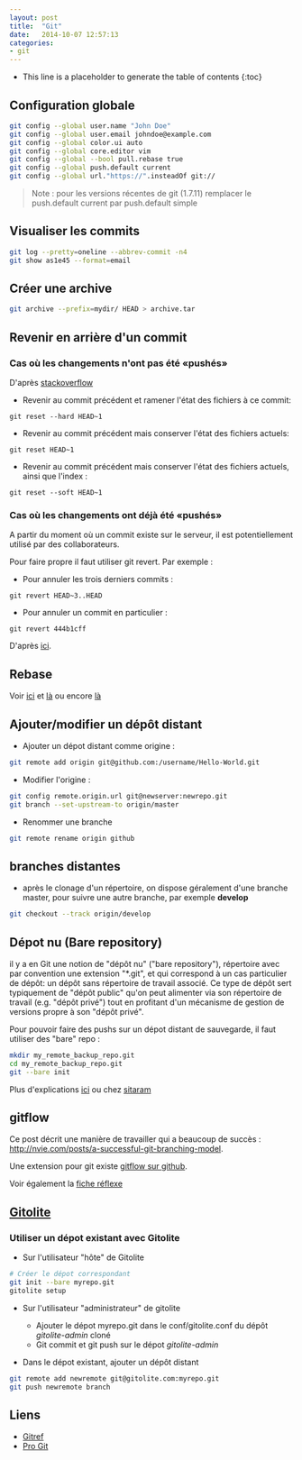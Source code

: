 ```yaml
---
layout: post
title:  "Git"
date:   2014-10-07 12:57:13
categories:
- git
---
```


* This line is a placeholder to generate the table of contents
{:toc}


Configuration globale
---------------------

~~~ bash
git config --global user.name "John Doe"
git config --global user.email johndoe@example.com
git config --global color.ui auto
git config --global core.editor vim
git config --global --bool pull.rebase true
git config --global push.default current
git config --global url."https://".insteadOf git://
~~~

> Note : pour les versions récentes de git (1.7.11) remplacer le push.default  current par push.default simple

Visualiser les commits
----------------------

~~~~ bash
git log --pretty=oneline --abbrev-commit -n4
git show as1e45 --format=email
~~~~

Créer une archive
-----------------

~~~~ bash
git archive --prefix=mydir/ HEAD > archive.tar
~~~~

Revenir en arrière d'un commit
------------------------------

### Cas où les changements n'ont pas été «pushés»
D'après [stackoverflow](http://stackoverflow.com/questions/927358/how-to-undo-last-git-commit)

* Revenir au commit précédent et ramener l'état des fichiers à ce commit:

~~~~
git reset --hard HEAD~1
~~~~

* Revenir au commit précédent mais conserver l'état des fichiers actuels:

~~~~
git reset HEAD~1
~~~~

* Revenir au commit précédent mais conserver l'état des fichiers actuels, ainsi que l'index :

~~~~
git reset --soft HEAD~1
~~~~

### Cas où les changements ont déjà été «pushés»

A partir du moment où un commit existe sur le serveur,
il est potentiellement utilisé par des collaborateurs.

Pour faire propre il faut utiliser git revert.
Par exemple :
* Pour annuler les trois derniers commits :

~~~~
git revert HEAD~3..HEAD
~~~~

* Pour annuler un commit en particulier :

~~~~
git revert 444b1cff
~~~~

D'après [ici](http://blog.mathieu-leplatre.info/git-annuler-proprement-un-commit-apres-un-push-fr.html).

Rebase
------

Voir [ici](http://labs.excilys.com/2012/02/28/preparez-vous-a-reecrire-lhistoire-avec-git-rebase) et [là](http://mislav.uniqpath.com/2013/02/merge-vs-rebase/) ou encore [là](https://www.atlassian.com/fr/git/tutorial/rewriting-git-history)

Ajouter/modifier un dépôt distant
---------------------------------

* Ajouter un dépot distant comme origine :

~~~~ bash
git remote add origin git@github.com:/username/Hello-World.git
~~~~

* Modifier l'origine :

~~~~ bash
git config remote.origin.url git@newserver:newrepo.git
git branch --set-upstream-to origin/master
~~~~

* Renommer une branche

~~~~ bash
git remote rename origin github
~~~~

branches distantes
------------------

* après le clonage d'un répertoire, on dispose géralement d'une branche master, pour suivre une autre branche,
par exemple **develop**

~~~~ bash
git checkout --track origin/develop
~~~~

Dépot nu (Bare repository)
--------------------------

il y a en Git une notion de "dépôt nu" ("bare repository"), répertoire avec par convention une extension "*.git", et qui correspond à un cas particulier de dépôt: un dépôt sans répertoire de travail associé. Ce type de dépôt sert typiquement de "dépôt public" qu'on peut alimenter via son répertoire de travail (e.g. "dépôt privé") tout en profitant d'un mécanisme de gestion de versions propre à son "dépôt privé". 

Pour pouvoir faire des pushs sur un dépot distant
de sauvegarde, il faut utiliser des "bare" repo :

~~~~ bash
mkdir my_remote_backup_repo.git
cd my_remote_backup_repo.git
git --bare init
~~~~

Plus d'explications [ici](http://www.bitflop.com/document/111) ou chez [sitaram](http://sitaramc.github.com/concepts/bare.html) 

gitflow
-------

Ce post décrit une manière de travailler qui a beaucoup de succès :
http://nvie.com/posts/a-successful-git-branching-model.

Une extension pour git existe [gitflow sur github](https://github.com/nvie/gitflow.git).

Voir également la [fiche réflexe][git-flow cheatsheet]

[Gitolite](http://sitaramc.github.com/gitolite/master-toc.html)
-------------------------------------------------------------------

### Utiliser un dépot existant avec Gitolite

* Sur l'utilisateur "hôte" de Gitolite
  
~~~~ bash
# Créer le dépot correspondant
git init --bare myrepo.git
gitolite setup
~~~~

* Sur l'utilisateur "administrateur" de gitolite

    - Ajouter le dépot myrepo.git dans le conf/gitolite.conf du dépôt
      *gitolite-admin* cloné
    - Git commit et git push sur le dépot *gitolite-admin*

* Dans le dépot existant, ajouter un dépôt distant

~~~~ bash
git remote add newremote git@gitolite.com:myrepo.git
git push newremote branch
~~~~



Liens
-----

* [ Gitref ]( http://gitref.org )
* [ Pro Git ]( http://git-scm.com/book )

[git-flow cheatsheet]: http://danielkummer.github.io/git-flow-cheatsheet/index.html
